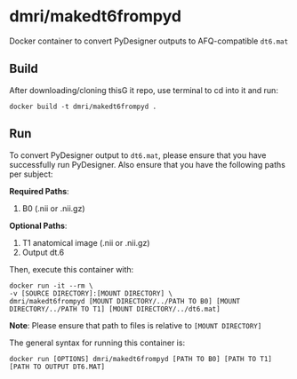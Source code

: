 # dmri/makedt6frompyd
Docker container to convert PyDesigner outputs to AFQ-compatible ``dt6.mat``

## Build
After downloading/cloning thisG it repo, use terminal to cd into it
and run:

```
docker build -t dmri/makedt6frompyd .
```

## Run
To convert PyDesigner output to ``dt6.mat``, please ensure that you
have successfully run PyDesigner. Also ensure that you have the
following paths per subject:

**Required Paths**:
1. B0 (.nii or .nii.gz)

**Optional Paths**:
1. T1 anatomical image (.nii or .nii.gz)
2. Output dt.6

Then, execute this container with:

```
docker run -it --rm \
-v [SOURCE DIRECTORY]:[MOUNT DIRECTORY] \
dmri/makedt6frompyd [MOUNT DIRECTORY/../PATH TO B0] [MOUNT DIRECTORY/../PATH TO T1] [MOUNT DIRECTORY/../dt6.mat]
```

**Note**: Please ensure that path to files is relative to ``[MOUNT DIRECTORY]``

The general syntax for running this container is:

```
docker run [OPTIONS] dmri/makedt6frompyd [PATH TO B0] [PATH TO T1] [PATH TO OUTPUT DT6.MAT]
```
